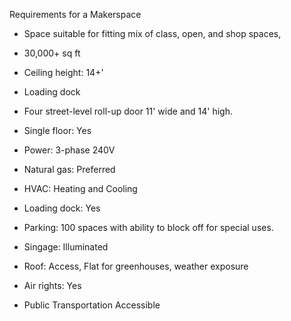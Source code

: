 Requirements for a Makerspace

* Space suitable for fitting mix of class, open, and shop spaces,

* 30,000+ sq ft
* Ceiling height: 14+'

* Loading dock
* Four street-level roll-up door 11' wide and 14' high.

* Single floor: Yes
* Power: 		3-phase 240V
* Natural gas:	Preferred
* HVAC:			Heating and Cooling
* Loading dock:	Yes
* Parking:		100 spaces with ability to block off for special uses.
* Singage:		Illuminated
* Roof:			Access, Flat for greenhouses, weather exposure
* Air rights: 	Yes

* Public Transportation Accessible